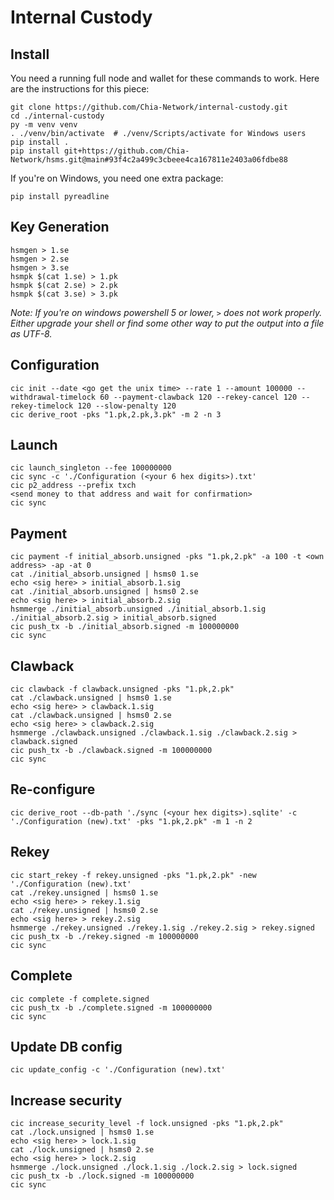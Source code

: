 Internal Custody
=======

## Install
You need a running full node and wallet for these commands to work.  Here are the instructions for this piece:
```
git clone https://github.com/Chia-Network/internal-custody.git
cd ./internal-custody
py -m venv venv
. ./venv/bin/activate  # ./venv/Scripts/activate for Windows users
pip install .
pip install git+https://github.com/Chia-Network/hsms.git@main#93f4c2a499c3cbeee4ca167811e2403a06fdbe88
```

If you're on Windows, you need one extra package:

`pip install pyreadline`

## Key Generation
```
hsmgen > 1.se
hsmgen > 2.se
hsmgen > 3.se
hsmpk $(cat 1.se) > 1.pk
hsmpk $(cat 2.se) > 2.pk
hsmpk $(cat 3.se) > 3.pk
```
_Note: If you're on windows powershell 5 or lower, `>` does not work properly._
_Either upgrade your shell or find some other way to put the output into a file as UTF-8._

## Configuration
```
cic init --date <go get the unix time> --rate 1 --amount 100000 --withdrawal-timelock 60 --payment-clawback 120 --rekey-cancel 120 --rekey-timelock 120 --slow-penalty 120
cic derive_root -pks "1.pk,2.pk,3.pk" -m 2 -n 3
```

## Launch
```
cic launch_singleton --fee 100000000
cic sync -c './Configuration (<your 6 hex digits>).txt'
cic p2_address --prefix txch
<send money to that address and wait for confirmation>
cic sync
```


## Payment
```
cic payment -f initial_absorb.unsigned -pks "1.pk,2.pk" -a 100 -t <own address> -ap -at 0
cat ./initial_absorb.unsigned | hsms0 1.se
echo <sig here> > initial_absorb.1.sig
cat ./initial_absorb.unsigned | hsms0 2.se
echo <sig here> > initial_absorb.2.sig
hsmmerge ./initial_absorb.unsigned ./initial_absorb.1.sig ./initial_absorb.2.sig > initial_absorb.signed
cic push_tx -b ./initial_absorb.signed -m 100000000
cic sync
```

## Clawback
````
cic clawback -f clawback.unsigned -pks "1.pk,2.pk"
cat ./clawback.unsigned | hsms0 1.se
echo <sig here> > clawback.1.sig
cat ./clawback.unsigned | hsms0 2.se
echo <sig here> > clawback.2.sig
hsmmerge ./clawback.unsigned ./clawback.1.sig ./clawback.2.sig > clawback.signed
cic push_tx -b ./clawback.signed -m 100000000
cic sync
````

## Re-configure
```
cic derive_root --db-path './sync (<your hex digits>).sqlite' -c './Configuration (new).txt' -pks "1.pk,2.pk" -m 1 -n 2
```

## Rekey
```
cic start_rekey -f rekey.unsigned -pks "1.pk,2.pk" -new './Configuration (new).txt'
cat ./rekey.unsigned | hsms0 1.se
echo <sig here> > rekey.1.sig
cat ./rekey.unsigned | hsms0 2.se
echo <sig here> > rekey.2.sig
hsmmerge ./rekey.unsigned ./rekey.1.sig ./rekey.2.sig > rekey.signed
cic push_tx -b ./rekey.signed -m 100000000
cic sync
```

## Complete
```
cic complete -f complete.signed
cic push_tx -b ./complete.signed -m 100000000
cic sync
```

## Update DB config
```
cic update_config -c './Configuration (new).txt'
```

## Increase security
```
cic increase_security_level -f lock.unsigned -pks "1.pk,2.pk"
cat ./lock.unsigned | hsms0 1.se
echo <sig here> > lock.1.sig
cat ./lock.unsigned | hsms0 2.se
echo <sig here> > lock.2.sig
hsmmerge ./lock.unsigned ./lock.1.sig ./lock.2.sig > lock.signed
cic push_tx -b ./lock.signed -m 100000000
cic sync
```